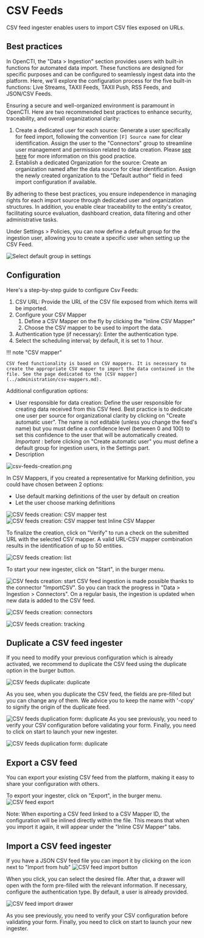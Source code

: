 # CSV Feeds

CSV feed ingester enables users to import CSV files exposed on URLs.

<a id="best-practices-section"></a>
## Best practices

In OpenCTI, the "Data > Ingestion" section provides users with built-in functions for automated data import. These functions are designed for specific purposes and can be configured to seamlessly ingest data into the platform. Here, we'll explore the configuration process for the five built-in functions: Live Streams, TAXII Feeds, TAXII Push, RSS Feeds, and JSON/CSV Feeds.

Ensuring a secure and well-organized environment is paramount in OpenCTI. Here are two recommended best practices to enhance security, traceability, and overall organizational clarity:

1. Create a dedicated user for each source: Generate a user specifically for feed import, following the convention `[F] Source name` for clear identification. Assign the user to the "Connectors" group to streamline user management and permission related to data creation. Please [see here](../../deployment/connectors.md#connector-token-section) for more information on this good practice.
2. Establish a dedicated Organization for the source: Create an organization named after the data source for clear identification. Assign the newly created organization to the "Default author" field in feed import configuration if available.

By adhering to these best practices, you ensure independence in managing rights for each import source through dedicated user and organization structures. In addition, you enable clear traceability to the entity's creator, facilitating source evaluation, dashboard creation, data filtering and other administrative tasks.

Under Settings > Policies, you can now define a default group for the ingestion user, allowing you to create a specific user when setting up the CSV Feed.

![Select default group in settings](../assets/settings_default_group.png)

## Configuration

Here's a step-by-step guide to configure Csv Feeds:

1. CSV URL: Provide the URL of the CSV file exposed from which items will be imported.
2. Configure your CSV Mapper
   1. Define a CSV Mapper on the fly by clicking the "Inline CSV Mapper"
   2. Choose the CSV mapper to be used to import the data.
3. Authentication type (if necessary): Enter the authentication type.
4. Select the scheduling interval; by default, it is set to 1 hour.

!!! note "CSV mapper"

    CSV feed functionality is based on CSV mappers. It is necessary to create the appropriate CSV mapper to import the data contained in the file. See the page dedicated to the [CSV mapper](../administration/csv-mappers.md).

Additional configuration options:

- User responsible for data creation: Define the user responsible for creating data received from this CSV feed. Best practice is to dedicate one user per source for organizational clarity by clicking on "Create automatic user". The name is not editable (unless you change the feed's name) but you must define a confidence level (between 0 and 100) to set this confidence to the user that will be automatically created. _Important_ : before clicking on "Create automatic user" you must define a default group for ingestion users, in the Settings part.
- Description

![csv-feeds-creation.png](../assets/csv-feeds-creation.png)

In CSV Mappers, if you created a representative for Marking definition, you could have chosen between 2 options:

- Use default marking definitions of the user by default on creation
- Let the user choose marking definitions

![CSV feeds creation: CSV mapper test](../assets/csv-feeds-create-after-test.png)
![CSV feeds creation: CSV mapper test Inline CSV Mapper](../assets/csv-feeds-create-inline-mappers.png)

To finalize the creation, click on "Verify" to run a check on the submitted URL with the selected CSV mapper. A valid URL-CSV mapper combination results in the identification of up to 50 entities.


![CSV feeds creation: list](../assets/csv-feeds-creation-list.png)

To start your new ingester, click on "Start", in the burger menu.

![CSV feeds creation: start](../assets/csv-feeds-creation-start.png)
CSV feed ingestion is made possible thanks to the connector "ImportCSV". So you can track the progress in "Data > Ingestion > Connectors". On a regular basis, the ingestion is updated when new data is added to the CSV feed.

![CSV feeds creation: connectors](../assets/csv-feeds-connectors.png)

![CSV feeds creation: tracking](../assets/csv-feeds-importCSV-connector-tracking.png)

## Duplicate a CSV feed ingester

If you need to modify your previous configuration which is already activated, we recommend to duplicate the CSV feed using the duplicate option in the burger button.

![CSV feeds duplicate: duplicate](../assets/csv-feeds-burger-button.png)

As you see, when you duplicate the CSV feed, the fields are pre-filled but you can change any of them. We advice you to keep the name with '-copy' to signify the origin of the duplicate feed.

![CSV feeds duplication form: duplicate](../assets/csv-feeds-duplicate.png)
As you see previously, you need to verify your CSV configuration before validating your form. Finally, you need to click on start to launch your new ingester.

![CSV feeds duplication form: duplicate](../assets/feeds-start-duplicate.png)

## Export a CSV feed

You can export your existing CSV feed from the platform, making it easy to share your configuration with others.

To export your ingester, click on "Export", in the burger menu.
![CSV feed export](../assets/csv-feeds-export.png)

Note: When exporting a CSV feed linked to a CSV Mapper ID, the configuration will be inlined directly within the file. This means that when you import it again, it will appear under the "Inline CSV Mapper" tabs.

## Import a CSV feed ingester

If you have a JSON CSV feed file you can import it by clicking on the icon next to "Import from hub"
![CSV feed import button](../assets/csv-feeds-import-icon.png)

When you click, you can select the desired file. After that, a drawer will open with the form pre-filled with the relevant information.
If necessary, configure the authentication type. By default, a user is already provided.

![CSV feed import drawer](../assets/csv-feeds-import.png)

As you see previously, you need to verify your CSV configuration before validating your form. Finally, you need to click on start to launch your new ingester.
